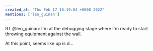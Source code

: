 ```yaml
---
created_at: "Thu Feb 17 10:19:04 +0000 2022"
mentions: ['leo_guinan']
---
```


RT @leo_guinan: I'm at the debugging stage where I'm ready to start throwing equipment against the wall.

At this point, seems like up is d…
